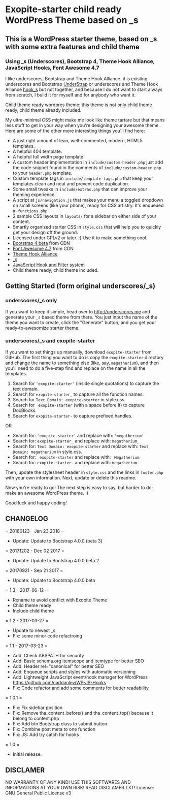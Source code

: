 # Exopite-starter child ready WordPress Theme based on _s
## This is a WordPress starter theme, based on _s with some extra features and child theme
### Using _s (Underscores), Bootstrap 4, Theme Hook Alliance, JavaScript Hooks, Font Awesome 4.7

I like underscores, Bootstrap and Theme Hook Alliance. it is existing underscores and Bootstrap [UnderStrap](https://github.com/holger1411/understrap) or underscores and Theme Hook Alliance [hook_s](https://github.com/bradp/hook_s) but not together, and because I do not want to start always from scratch, I build it for myself and for anybody who want it.

Child theme ready wordpres theme: this theme is not only child theme ready, child theme already included.

My ultra-minimal CSS might make me look like theme tartare but that means less stuff to get in your way when you're designing your awesome theme. Here are some of the other more interesting things you'll find here:

* A just right amount of lean, well-commented, modern, HTML5 templates.
* A helpful 404 template.
* A helpful full width page template.
* A custom header implementation in `include/custom-header.php` just add the code snippet found in the comments of `include/custom-header.php` to your `header.php` template.
* Custom template tags in `include/template-tags.php` that keep your templates clean and neat and prevent code duplication.
* Some small tweaks in `include/extras.php` that can improve your theming experience.
* A script at `js/navigation.js` that makes your menu a toggled dropdown on small screens (like your phone), ready for CSS artistry. It's enqueued in `functions.php`.
* 2 sample CSS layouts in `layouts/` for a sidebar on either side of your content.
* Smartly organized starter CSS in `style.css` that will help you to quickly get your design off the ground.
* Licensed under GPLv2 or later. :) Use it to make something cool.
* [Bootstrap 4 beta](https://github.com/twbs/bootstrap/) from CDN
* [Font Awesome 4.7](https://github.com/FortAwesome/Font-Awesome) from CDN
* [Theme Hook Alliance](https://github.com/zamoose/themehookalliance)
* [_s](https://github.com/Automattic/_s)
* [JavaScript Hook and Filter system](https://github.com/carldanley/WP-JS-Hooks)
* Child theme ready, child theme included.

Getting Started (form original underscores/_s)
---------------

### underscores/_s only

If you want to keep it simple, head over to http://underscores.me and generate your `_s` based theme from there. You just input the name of the theme you want to create, click the "Generate" button, and you get your ready-to-awesomize starter theme.

### underscores/_s and exopite-starter

If you want to set things up manually, download `exopite-starter` from GitHub. The first thing you want to do is copy the `exopite-starter` directory and change the name to something else (like, say, `megatherium`), and then you'll need to do a five-step find and replace on the name in all the templates.

1. Search for `'exopite-starter'` (inside single quotations) to capture the text domain.
2. Search for `exopite-starter_` to capture all the function names.
3. Search for `Text Domain: exopite-starter` in style.css.
4. Search for <code>&nbsp;exopite-starter</code> (with a space before it) to capture DocBlocks.
5. Search for `exopite-starter-` to capture prefixed handles.

OR

* Search for: `'exopite-starter'` and replace with: `'megatherium'`
* Search for: `exopite-starter_` and replace with: `megatherium_`
* Search for: `Text Domain: exopite-starter` and replace with: `Text Domain: megatherium` in style.css.
* Search for: <code>&nbsp;exopite-starter</code> and replace with: <code>&nbsp;Megatherium</code>
* Search for: `exopite-starter-` and replace with: `megatherium-`

Then, update the stylesheet header in `style.css` and the links in `footer.php` with your own information. Next, update or delete this readme.

Now you're ready to go! The next step is easy to say, but harder to do: make an awesome WordPress theme. :)

Good luck and happy coding!

CHANGELOG
---------

= 20180123 - Jan 23 2018 =
* Update: Update to Bootstrap 4.0.0 (beta 3)

= 20171202 - Dec 02 2017 =
* Update: Update to Bootstrap 4.0.0 beta 2

= 20170921 - Sep 21 2017 =
* Update: Update to Bootstrap 4.0.0 beta

= 1.3 - 2017-06-12 =
* Rename to avoid conflict with Exopite Theme
* Child theme ready
* Include child theme

= 1.2 - 2017-03-27 =
* Update to newest _s
* Fix: some minor code refactroing

= 1.1 - 2017-03-23 =
* Add: Check ABSPATH for security
* Add: Basic schema.org itemscope and itemtype for better SEO
* Add: Header rel="canonical" for better SEO
* Add: Enqueue scripts and styles with automatic versioning
* Add: Lightweight JavaScript event/hook manager for WordPress
https://github.com/carldanley/WP-JS-Hooks
* Fix: Code refactor and add some comments for better readability

= 1.0.1 =
* Fix: Fix sidebar position
* Fix: Remove tha_content_before() and tha_content_top() because it belong to content.php
* Fix: Add btn Bootstrap class to submit button
* Fix: Combine post meta to one function
* Fix: JS: Add try catch for hooks

= 1.0 =
* Initial release.

DISCLAMER
---------

NO WARRANTY OF ANY KIND! USE THIS SOFTWARES AND INFORMATIONS AT YOUR OWN RISK! READ DISCLAMER.TXT!
License: GNU General Public License v3
